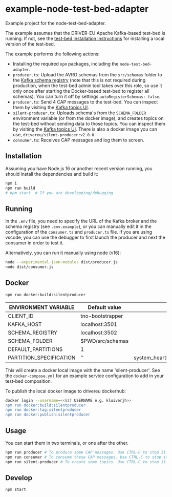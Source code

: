 # example-node-test-bed-adapter

Example project for the node-test-bed-adapter.

The example assumes that the DRIVER-EU Apache Kafka-based test-bed is running. If not, see the [test-bed installation instructions](https://github.com/DRIVER-EU/test-bed) for installing a local version of the test-bed.

The example performs the following actions:

- Installing the required `npm` packages, including the `node-test-bed-adapter`.
- `producer.ts`: Upload the AVRO schemas from the `src/schemas` folder to the [Kafka schema registry](http://localhost:3601) (note that this is not required during production, when the test-bed admin tool takes over this role, so use it only once after starting the Docker-based test-bed to register all schemas). You can turn it off by settings `autoRegisterSchemas: false`.
- `producer.ts`: Send 4 CAP messages to the test-bed. You can inspect them by visiting the [Kafka topics UI](http://localhost:3600).
- `silent-producer.ts`: Uploads schema's from the `SCHEMA_FOLDER` environment variable (or from the docker image), and creates topics on the test-bed without sending data to those topics. You can inspect them by visiting the [Kafka topics UI](http://localhost:3600). There is also a docker image you can use, `drivereu/silent-producer:v2.0.0`.
- `consumer.ts`: Receives CAP messages and log them to screen.

## Installation

Assuming you have Node.js 16 or another recent version running, you should install the dependencies and build it:

```bash
npm i
npm run build
# npm start  # If you are developping/debugging
```

## Running

In the `.env` file, you need to specify the URL of the Kafka broker and the schema registry (see `.env.example`), or you can manually edit it in the configuration of the `consumer.ts` and `producer.ts` file. If you are using vscode, you can use the debugger to first launch the producer and next the consumer in order to test it.

Alternatively, you can run it manually using node (v16):

```bash
node --experimental-json-modules dist/producer.js
node dist/consumer.js
```

## Docker

```bash
npm run docker:build:silentproducer
```

| ENVIRONMENT VARIABLE    | Default value    | Example                                                    |
| ----------------------- | ---------------- | ---------------------------------------------------------- |
| CLIENT_ID               | tno-bootstrapper |                                                            |
| KAFKA_HOST              | localhost:3501   |                                                            |
| SCHEMA_REGISTRY         | localhost:3502   |                                                            |
| SCHEMA_FOLDER           | $PWD/src/schemas |                                                            |
| DEFAULT_PARTITIONS      | 1                |                                                            |
| PARTITION_SPECIFICATION | ''               | system_heartbeat:1:360000,topic:partitions:retention_in_ms |


This will create a docker local image with the name 'silent-producer'. See the `docker-compose.yml` for an example service configuration to add in your test-bed composition.

To publish the local docker image to drivereu dockerhub:

```bash
docker login --username=<<GIT USERNAME e.g. kluiverjh>>
npm run docker:build:silentproducer
npm run docker:tag:silentproducer
npm run docker:publish:silentproducer
```

## Usage

You can start them in two terminals, or one after the other.

```bash
npm run producer # To produce some CAP messages. Use CTRL-C to stop it.
npm run consumer # To consume these CAP messages. Use CTRL-C to stop it.
npm run silent-producer # To create some topics. Use CTRL-C to stop it.
```

## Develop

```bash
npm start
```
